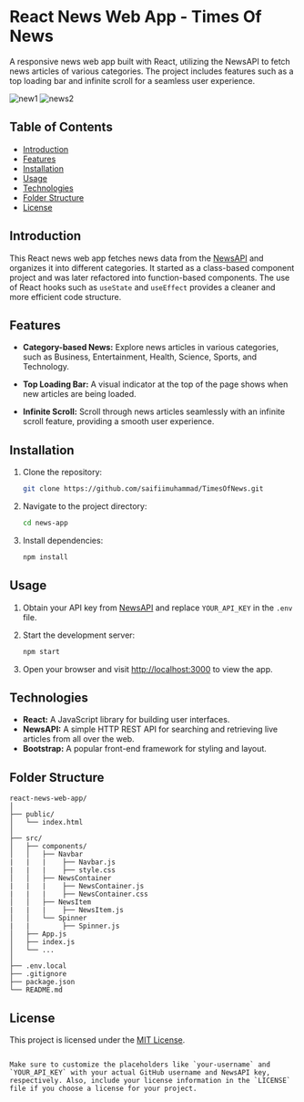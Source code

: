 # React News Web App - Times Of News

A responsive news web app built with React, utilizing the NewsAPI to fetch news articles of various categories. The project includes features such as a top loading bar and infinite scroll for a seamless user experience.

![new1](https://github.com/saifiimuhammad/TimesOfNews/assets/99310347/b6ab7a41-fa5c-4e58-b4dc-d65d31826c71)
![news2](https://github.com/saifiimuhammad/TimesOfNews/assets/99310347/3c1c4b7a-137e-423a-af9b-15fbb5dfc7a2)

## Table of Contents

- [Introduction](#introduction)
- [Features](#features)
- [Installation](#installation)
- [Usage](#usage)
- [Technologies](#technologies)
- [Folder Structure](#folder-structure)
- [License](#license)

## Introduction

This React news web app fetches news data from the [NewsAPI](https://newsapi.org/) and organizes it into different categories. It started as a class-based component project and was later refactored into function-based components. The use of React hooks such as `useState` and `useEffect` provides a cleaner and more efficient code structure.

## Features

- **Category-based News:** Explore news articles in various categories, such as Business, Entertainment, Health, Science, Sports, and Technology.

- **Top Loading Bar:** A visual indicator at the top of the page shows when new articles are being loaded.

- **Infinite Scroll:** Scroll through news articles seamlessly with an infinite scroll feature, providing a smooth user experience.

## Installation

1. Clone the repository:

   ```bash
   git clone https://github.com/saifiimuhammad/TimesOfNews.git
   ```

2. Navigate to the project directory:

   ```bash
   cd news-app
   ```

3. Install dependencies:

   ```bash
   npm install
   ```

## Usage

1. Obtain your API key from [NewsAPI](https://newsapi.org/) and replace `YOUR_API_KEY` in the `.env` file.

2. Start the development server:

   ```bash
   npm start
   ```

3. Open your browser and visit [http://localhost:3000](http://localhost:3000) to view the app.

## Technologies

- **React:** A JavaScript library for building user interfaces.
- **NewsAPI:** A simple HTTP REST API for searching and retrieving live articles from all over the web.
- **Bootstrap:** A popular front-end framework for styling and layout.

## Folder Structure

```
react-news-web-app/
│
├── public/
│   └── index.html
│
├── src/
│   ├── components/
│   │   ├── Navbar
|   |   |    ├── Navbar.js
|   |   |    ├── style.css
│   │   ├── NewsContainer
|   |   |    ├── NewsContainer.js
|   |   |    ├── NewsContainer.css
│   │   ├── NewsItem
|   |   |    ├── NewsItem.js
│   │   └── Spinner
|   |        ├── Spinner.js
│   ├── App.js
│   ├── index.js
│   └── ...
│
├── .env.local
├── .gitignore
├── package.json
└── README.md
```

## License

This project is licensed under the [MIT License](LICENSE).
```

Make sure to customize the placeholders like `your-username` and `YOUR_API_KEY` with your actual GitHub username and NewsAPI key, respectively. Also, include your license information in the `LICENSE` file if you choose a license for your project.
